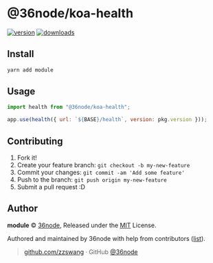 # @36node/koa-health

[![version][0]][1] [![downloads][2]][3]

## Install

```bash
yarn add module
```

## Usage

```js
import health from "@36node/koa-health";

app.use(health({ url: `${BASE}/health`, version: pkg.version }));
```

## Contributing

1. Fork it!
2. Create your feature branch: `git checkout -b my-new-feature`
3. Commit your changes: `git commit -am 'Add some feature'`
4. Push to the branch: `git push origin my-new-feature`
5. Submit a pull request :D

## Author

**module** © [36node](https://github.com/36node), Released under the [MIT](./LICENSE) License.

Authored and maintained by 36node with help from contributors ([list](https://github.com/36node/module/contributors)).

> [github.com/zzswang](https://github.com/zzswang) · GitHub [@36node](https://github.com/36node)

[0]: https://img.shields.io/npm/v/@36node/koa-health.svg?style=flat
[1]: https://npmjs.com/package/@36node/koa-health
[2]: https://img.shields.io/npm/dm/@36node/koa-health.svg?style=flat
[3]: https://npmjs.com/package/@36node/koa-health
